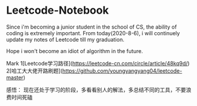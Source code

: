 # Leetcode-Notebook
Since i'm becoming a junior student in the school of CS, the ability of coding is extremely important. From today(2020-8-6), i will continuely update my notes of Leetcode till my graduation.

Hope i won't become an idiot of algorithm in the future.

Mark 
1\[Leetcode学习路径](https://leetcode-cn.com/circle/article/48kq9d/)
2\[哈工大大佬开路刷题](https://github.com/youngyangyang04/leetcode-master)

感悟：
现在还处于学习的阶段，多看看别人的解法，多总结不同的工具，不要浪费时间死磕
